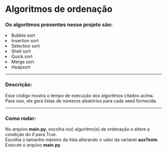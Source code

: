 <h1>Algoritmos de ordenação </h1>

<h3>Os algoritmos presentes nesse projeto são:</h3>
<li>Bubble sort</li>
<li>Insertion sort</li>
<li>Selection sort</li>
<li>Shell sort</li>
<li>Quick sort</li>
<li>Merge sort</li>
<li>Heapsort</li>

<hr>

<h3>Descrição:</h3>
Esse código mostra o tempo de execução dos algoritmos citados acima. Para isso, ele gera listas de números aleatórios para cada seed fornecida.
<hr>

<h3>Como rodar:</h3>
No arquivo <strong>main.py</strong>, escolha o(s) algoritmo(s) de ordenação e altere a condição do if para True.
<br>
Escolha o tamanho máximo da lista alterando o valor da variável <strong>auxTeste</strong>.
<br>
Execute o arquivo <strong>main.py</strong>.
